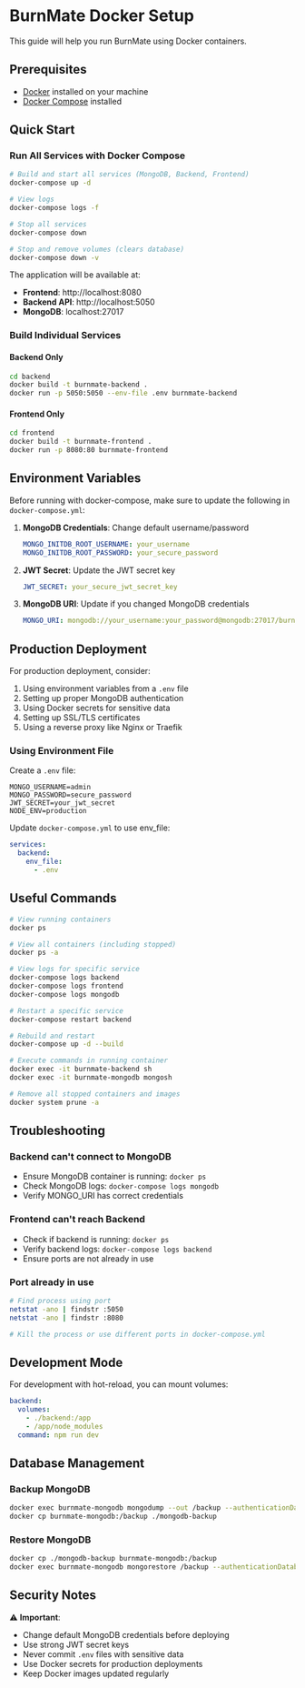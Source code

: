 # BurnMate Docker Setup

This guide will help you run BurnMate using Docker containers.

## Prerequisites

- [Docker](https://www.docker.com/get-started) installed on your machine
- [Docker Compose](https://docs.docker.com/compose/install/) installed

## Quick Start

### Run All Services with Docker Compose

```bash
# Build and start all services (MongoDB, Backend, Frontend)
docker-compose up -d

# View logs
docker-compose logs -f

# Stop all services
docker-compose down

# Stop and remove volumes (clears database)
docker-compose down -v
```

The application will be available at:
- **Frontend**: http://localhost:8080
- **Backend API**: http://localhost:5050
- **MongoDB**: localhost:27017

### Build Individual Services

#### Backend Only
```bash
cd backend
docker build -t burnmate-backend .
docker run -p 5050:5050 --env-file .env burnmate-backend
```

#### Frontend Only
```bash
cd frontend
docker build -t burnmate-frontend .
docker run -p 8080:80 burnmate-frontend
```

## Environment Variables

Before running with docker-compose, make sure to update the following in `docker-compose.yml`:

1. **MongoDB Credentials**: Change default username/password
   ```yaml
   MONGO_INITDB_ROOT_USERNAME: your_username
   MONGO_INITDB_ROOT_PASSWORD: your_secure_password
   ```

2. **JWT Secret**: Update the JWT secret key
   ```yaml
   JWT_SECRET: your_secure_jwt_secret_key
   ```

3. **MongoDB URI**: Update if you changed MongoDB credentials
   ```yaml
   MONGO_URI: mongodb://your_username:your_password@mongodb:27017/burnmate?authSource=admin
   ```

## Production Deployment

For production deployment, consider:

1. Using environment variables from a `.env` file
2. Setting up proper MongoDB authentication
3. Using Docker secrets for sensitive data
4. Setting up SSL/TLS certificates
5. Using a reverse proxy like Nginx or Traefik

### Using Environment File

Create a `.env` file:
```env
MONGO_USERNAME=admin
MONGO_PASSWORD=secure_password
JWT_SECRET=your_jwt_secret
NODE_ENV=production
```

Update `docker-compose.yml` to use env_file:
```yaml
services:
  backend:
    env_file:
      - .env
```

## Useful Commands

```bash
# View running containers
docker ps

# View all containers (including stopped)
docker ps -a

# View logs for specific service
docker-compose logs backend
docker-compose logs frontend
docker-compose logs mongodb

# Restart a specific service
docker-compose restart backend

# Rebuild and restart
docker-compose up -d --build

# Execute commands in running container
docker exec -it burnmate-backend sh
docker exec -it burnmate-mongodb mongosh

# Remove all stopped containers and images
docker system prune -a
```

## Troubleshooting

### Backend can't connect to MongoDB
- Ensure MongoDB container is running: `docker ps`
- Check MongoDB logs: `docker-compose logs mongodb`
- Verify MONGO_URI has correct credentials

### Frontend can't reach Backend
- Check if backend is running: `docker ps`
- Verify backend logs: `docker-compose logs backend`
- Ensure ports are not already in use

### Port already in use
```bash
# Find process using port
netstat -ano | findstr :5050
netstat -ano | findstr :8080

# Kill the process or use different ports in docker-compose.yml
```

## Development Mode

For development with hot-reload, you can mount volumes:

```yaml
backend:
  volumes:
    - ./backend:/app
    - /app/node_modules
  command: npm run dev
```

## Database Management

### Backup MongoDB
```bash
docker exec burnmate-mongodb mongodump --out /backup --authenticationDatabase admin -u admin -p password123
docker cp burnmate-mongodb:/backup ./mongodb-backup
```

### Restore MongoDB
```bash
docker cp ./mongodb-backup burnmate-mongodb:/backup
docker exec burnmate-mongodb mongorestore /backup --authenticationDatabase admin -u admin -p password123
```

## Security Notes

⚠️ **Important**: 
- Change default MongoDB credentials before deploying
- Use strong JWT secret keys
- Never commit `.env` files with sensitive data
- Use Docker secrets for production deployments
- Keep Docker images updated regularly

